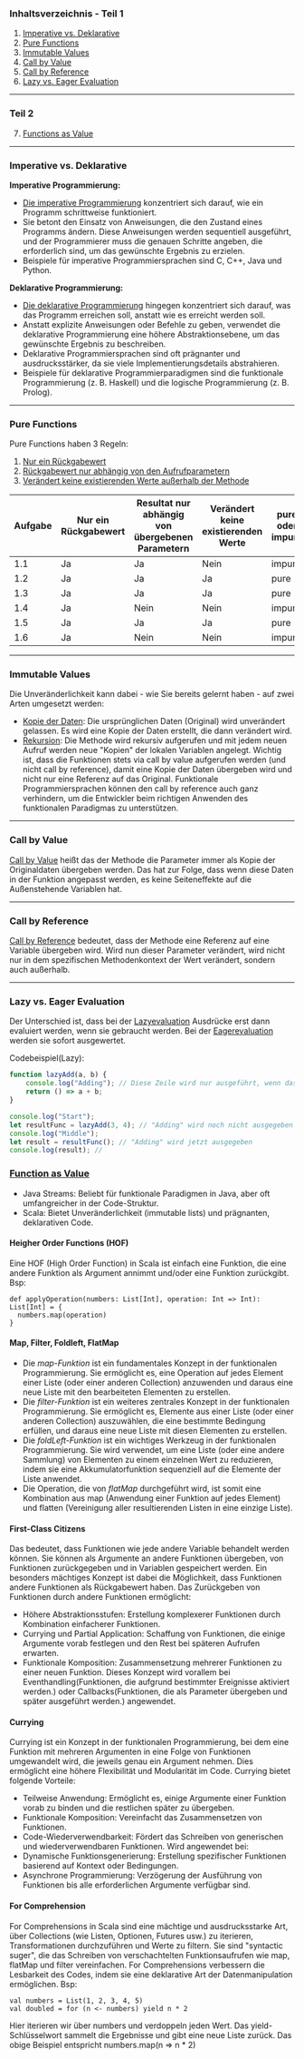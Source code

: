 ### Inhaltsverzeichnis - Teil 1

1. [Imperative vs. Deklarative](#imperative-vs-deklarative)
2. [Pure Functions](#pure-functions)
3. [Immutable Values](#immutable-values)
4. [Call by Value](#call-by-value)
5. [Call by Reference](#call-by-reference)
6. [Lazy vs. Eager Evaluation](#lazy-vs-eager-evaluation)

------
### Teil 2
7. [Functions as Value](#function-as-value)
---

### Imperative vs. Deklarative

**Imperative Programmierung:**

- [Die imperative Programmierung](#imperative-programmierung) konzentriert sich darauf, wie ein Programm schrittweise funktioniert.
- Sie betont den Einsatz von Anweisungen, die den Zustand eines Programms ändern. Diese Anweisungen werden sequentiell ausgeführt, und der Programmierer muss die genauen Schritte angeben, die erforderlich sind, um das gewünschte Ergebnis zu erzielen.
- Beispiele für imperative Programmiersprachen sind C, C++, Java und Python.

**Deklarative Programmierung:**

- [Die deklarative Programmierung](#deklarative-programmierung) hingegen konzentriert sich darauf, was das Programm erreichen soll, anstatt wie es erreicht werden soll.
- Anstatt explizite Anweisungen oder Befehle zu geben, verwendet die deklarative Programmierung eine höhere Abstraktionsebene, um das gewünschte Ergebnis zu beschreiben.
- Deklarative Programmiersprachen sind oft prägnanter und ausdrucksstärker, da sie viele Implementierungsdetails abstrahieren.
- Beispiele für deklarative Programmierparadigmen sind die funktionale Programmierung (z. B. Haskell) und die logische Programmierung (z. B. Prolog).

---

### Pure Functions

Pure Functions haben 3 Regeln:

1. [Nur ein Rückgabewert](#nur-ein-rückgabewert)
2. [Rückgabewert nur abhängig von den Aufrufparametern](#rückgabewert-nur-abhängig-von-den-aufrufparametern)
3. [Verändert keine existierenden Werte außerhalb der Methode](#verändert-keine-existierenden-werte-außerhalb-der-methode)

| Aufgabe | Nur ein Rückgabewert | Resultat nur abhängig von übergebenen Parametern | Verändert keine existierenden Werte | pure oder impure |
|---------|-----------------------|-------------------------------------------------|---------------------------------------|-------------------|
| 1.1     | Ja                    | Ja                                              | Nein                                  | impure            |
| 1.2     | Ja                    | Ja                                              | Ja                                    | pure              |
| 1.3     | Ja                    | Ja                                              | Ja                                    | pure              |
| 1.4     | Ja                    | Nein                                            | Nein                                  | impure            |
| 1.5     | Ja                    | Ja                                              | Ja                                    | pure              |
| 1.6     | Ja                    | Nein                                            | Nein                                  | impure            |

---

### Immutable Values

Die Unveränderlichkeit kann dabei - wie Sie bereits gelernt haben - auf zwei Arten umgesetzt werden:

- [Kopie der Daten](#kopie-der-daten): Die ursprünglichen Daten (Original) wird unverändert gelassen. Es wird eine Kopie der Daten erstellt, die dann verändert wird.
- [Rekursion](#rekursion): Die Methode wird rekursiv aufgerufen und mit jedem neuen Aufruf werden neue "Kopien" der lokalen Variablen angelegt.
Wichtig ist, dass die Funktionen stets via call by value aufgerufen werden (und nicht call by reference), damit eine Kopie der Daten übergeben wird und nicht nur eine Referenz auf das Original. Funktionale Programmiersprachen können den call by reference auch ganz verhindern, um die Entwickler beim richtigen Anwenden des funktionalen Paradigmas zu unterstützen.

---

### Call by Value

[Call by Value](#call-by-value) heißt das der Methode die Parameter immer als Kopie der Originaldaten übergeben werden. Das hat zur Folge, dass wenn diese Daten in der Funktion angepasst werden, es keine Seiteneffekte auf die Außenstehende Variablen hat.

---

### Call by Reference

[Call by Reference](#call-by-reference) bedeutet, dass der Methode eine Referenz auf eine Variable übergeben wird. Wird nun dieser Parameter verändert, wird nicht nur in dem spezifischen Methodenkontext der Wert verändert, sondern auch außerhalb.

---

### Lazy vs. Eager Evaluation

Der Unterschied ist, dass bei der [Lazyevaluation](#lazy-evaluation) Ausdrücke erst dann evaluiert werden, wenn sie gebraucht werden. Bei der [Eagerevaluation](#eager-evaluation) werden sie sofort ausgewertet.

Codebeispiel(Lazy):

```javascript
function lazyAdd(a, b) {
    console.log("Adding"); // Diese Zeile wird nur ausgeführt, wenn das Ergebnis tatsächlich benötigt wird
    return () => a + b;
}

console.log("Start");
let resultFunc = lazyAdd(3, 4); // "Adding" wird noch nicht ausgegeben
console.log("Middle");
let result = resultFunc(); // "Adding" wird jetzt ausgegeben
console.log(result); //
```
### [Function as Value](#function-as-value)
- Java Streams: Beliebt für funktionale Paradigmen in Java, aber oft umfangreicher in der Code-Struktur.
- Scala: Bietet Unveränderlichkeit (immutable lists) und prägnanten, deklarativen Code.
#### Heigher Order Functions (HOF)
Eine HOF (High Order Function) in Scala ist einfach eine Funktion, die eine andere Funktion als Argument annimmt und/oder eine Funktion zurückgibt.
Bsp:
```
def applyOperation(numbers: List[Int], operation: Int => Int): List[Int] = {
  numbers.map(operation)
}

```
#### Map, Filter, Foldleft, FlatMap
- Die *map-Funktion* ist ein fundamentales Konzept in der funktionalen Programmierung. Sie ermöglicht es, eine Operation auf jedes Element einer Liste (oder einer anderen Collection) anzuwenden und daraus eine neue Liste mit den bearbeiteten Elementen zu erstellen.
- Die *filter-Funktion* ist ein weiteres zentrales Konzept in der funktionalen Programmierung. Sie ermöglicht es, Elemente aus einer Liste (oder einer anderen Collection) auszuwählen, die eine bestimmte Bedingung erfüllen, und daraus eine neue Liste mit diesen Elementen zu erstellen.
- Die *foldLeft-Funktion* ist ein wichtiges Werkzeug in der funktionalen Programmierung. Sie wird verwendet, um eine Liste (oder eine andere Sammlung) von Elementen zu einem einzelnen Wert zu reduzieren, indem sie eine Akkumulatorfunktion sequenziell auf die Elemente der Liste anwendet.
- Die Operation, die von *flatMap* durchgeführt wird, ist somit eine Kombination aus map (Anwendung einer Funktion auf jedes Element) und flatten (Vereinigung aller resultierenden Listen in eine einzige Liste).

#### First-Class Citizens
Das bedeutet, dass Funktionen wie jede andere Variable behandelt werden können. Sie können als Argumente an andere Funktionen übergeben, von Funktionen zurückgegeben und in Variablen gespeichert werden. Ein besonders mächtiges Konzept ist dabei die Möglichkeit, dass Funktionen andere Funktionen als Rückgabewert haben. 
Das Zurückgeben von Funktionen durch andere Funktionen ermöglicht:
- Höhere Abstraktionsstufen: Erstellung komplexerer Funktionen durch Kombination einfacherer Funktionen.
- Currying und Partial Application: Schaffung von Funktionen, die einige Argumente vorab festlegen und den Rest bei späteren Aufrufen erwarten.
- Funktionale Komposition: Zusammensetzung mehrerer Funktionen zu einer neuen Funktion.
Dieses Konzept wird vorallem bei Eventhandling(Funktionen, die aufgrund bestimmter Ereignisse aktiviert werden.) oder Callbacks(Funktionen, die als Parameter übergeben und später ausgeführt werden.) angewendet.

#### Currying
Currying ist ein Konzept in der funktionalen Programmierung, bei dem eine Funktion mit mehreren Argumenten in eine Folge von Funktionen umgewandelt wird, die jeweils genau ein Argument nehmen. Dies ermöglicht eine höhere Flexibilität und Modularität im Code.
Currying bietet folgende Vorteile:
- Teilweise Anwendung: Ermöglicht es, einige Argumente einer Funktion vorab zu binden und die restlichen später zu übergeben.
- Funktionale Komposition: Vereinfacht das Zusammensetzen von Funktionen.
- Code-Wiederverwendbarkeit: Fördert das Schreiben von generischen und wiederverwendbaren Funktionen.
Wird angewendet bei:
- Dynamische Funktionsgenerierung: Erstellung spezifischer Funktionen basierend auf Kontext oder Bedingungen.
- Asynchrone Programmierung: Verzögerung der Ausführung von Funktionen bis alle erforderlichen Argumente verfügbar sind.

#### For Comprehension
For Comprehensions in Scala sind eine mächtige und ausdrucksstarke Art, über Collections (wie Listen, Optionen, Futures usw.) zu iterieren, Transformationen durchzuführen und Werte zu filtern. Sie sind "syntactic suger", die das Schreiben von verschachtelten Funktionsaufrufen wie map, flatMap und filter vereinfachen. For Comprehensions verbessern die Lesbarkeit des Codes, indem sie eine deklarative Art der Datenmanipulation ermöglichen.
Bsp:
```
val numbers = List(1, 2, 3, 4, 5)
val doubled = for (n <- numbers) yield n * 2

```
Hier iterieren wir über numbers und verdoppeln jeden Wert. Das yield-Schlüsselwort sammelt die Ergebnisse und gibt eine neue Liste zurück. Das obige Beispiel entspricht numbers.map(n => n * 2)

